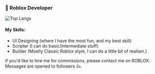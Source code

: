 ### 📝 Roblox Developer
![Top Langs](https://github-readme-stats.vercel.app/api/top-langs/?username=ivadsiuls&size_weight=0.5&count_weight=0.5&layout=compact)

#### My Skills:
- UI Designing (where I have the most fun, and my best skill)
- Scripter (I can do basic/intermediate stuff)
- Builder (Mostly Classic Roblox style, I can do a little bit of realism.)

if you'd like to hire me for commissions, please contact me on ROBLOX. Messages are opened to followers 👍.
